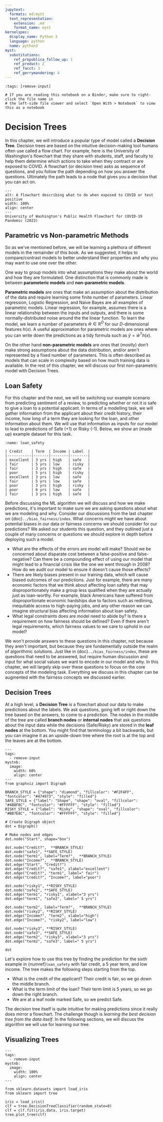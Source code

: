 ```yaml
---
jupytext:
  formats: md:myst
  text_representation:
    extension: .md
    format_name: myst
kernelspec:
  display_name: Python 3
  language: python
  name: python3
myst:
  substitutions:
    ref_propublica_follow_up: 1
    ref_product: 2
    ref_facct: 3
    ref_gerrymandering: 4
---
```


```{code-cell} ipython3
:tags: [remove-input]

# If you are reading this notebook on a Binder, make sure to right-click the file name in
# the left-side file viewer and select `Open With > Notebook` to view this as a notebook
```

# <i class="fas fa-book fa-fw"></i> Decision Trees

In this chapter, we will introduce a popular type of model called a **Decision Tree**. Decision trees are based on the intuitive decision-making tool humans often use called a flow chart. For example, here is the University of Washington's flowchart that they share with students, staff, and faculty to help them determine which actions to take when they contract or are exposed to COVID. A flowchart (or decision tree) asks as sequence of questions, and you follow the path depending on how you answer the questions. Ultimately the path leads to a node that gives you a decision that you can act on.

```{figure} uw_covid.png
---
alt: A flowchart describing what to do when exposed to COVID or test positive
width: 100%
align: center
---
University of Washington's Public Health Flowchart for COVID-19 Pandemic (2023)
```

## Parametric vs Non-parametric Methods

So as we've mentioned before, we will be learning a plethora of different models in the remainder of this book. As we suggested, it helps to compare/contrast models to better understand their properties and why you may want to use one over the other.

One way to group models into what assumptions they make about the world and how they are formulated. One distinction that is commonly made is between **parameteric models** and **non-parametric models**.

**Parametric models** are ones that make an assumption about the distribution of the data and require learning some finite number of parameters. Linear regression, Logistic Regression, and Naïve Bayes are all examples of parametric models. Linear regression, for example, assumes there is a linear relationship between the inputs and outputs, and there is some normally-distributed noise around the the linear function. To learn the model, we learn a number of parameters $\hat{w} \in \mathbb{R}^D$ for our $D$-dimensional features $h(x)$. A useful approximation for parametric models are ones where you can write down the predictions as a tidy formula such as $\hat{y} = \hat{w}^Th(x)$.

On the other hand **non-parametric models** are ones that (mostly) don't make strong assumptions about the data distribution, and/or aren't represented by a fixed number of parameters. This is often described as models that can scale in complexity based on how much training data is available. In the rest of this chapter, we will discuss our first non-parametric model with Decision Trees.


## Loan Safety

For this chapter and the next, we will be switching our example scenario from predicting sentiment of a review, to predicting whether or not it is safe to give a loan to a potential applicant. In terms of a modelling task, we will gather information from the applicant about their credit history, their income, how long of a term they are looking for the loan, and other information about them. We will use that information as inputs for our model to lead to predictions of Safe (+1) or Risky (-1). Below, we show an (made up) example dataset for this task.

```{table} Example Loan Safety Dataset
:name: loan_safety

| Credit    | Term  | Income | Label  |
|-----------|-------|--------|--------|
| excellent | 3 yrs | high   | safe   |
| fair      | 5 yrs | low    | risky  |
| fair      | 3 yrs | high   | safe   |
| poor      | 5 yrs | high   | risky  |
| excellent | 3 yrs | low    | safe   |
| fair      | 5 yrs | low    | safe   |
| poor      | 3 yrs | high   | risky  |
| poor      | 6 yrs | low    | safe   |
| fair      | 3 yrs | high   | safe   |
```

Before discussing the ML algorithm we will discuss and how we make predictions, it's important to make sure we are asking questions about what we are modeling and why. Consider our discussions from the last chapter on {doc}`../bias_fairness/index`. What concerns might we have about potential biases in our data or fairness concerns we should consider for our predictions? We asked our students this question, and they outlined just a couple of many concerns or questions we should explore in depth before deploying such a model.

* What are the effects of the errors are model will make? Should we be concerned about disparate cost between a false-positive and false-negative? Can there be a compounding effect of using our model that might lead to a financial crisis like the one we went through in 2008? How do we audit our model to ensure it doesn't cause those effects?
* There are likely biases present in our training data, which will cause biased outcomes of our predictions. Just for example, there are many economic factors that we think about affecting loan safety that may disproportionately make a group less qualified when they are actually just as loan-worthy. For example, black Americans have suffered from disproportionate economic hardships due to factors such as redlining, inequitable access to high-paying jobs, and any other reason we can imagine structural bias affecting information about loan safety.
* What legal constraints does are model need to abide by? Is there a requirement on how fairness should be defined? Even if there aren't legal requirements, which fairness values to we care to uphold in our model?

We won't provide answers to these questions in this chapter, not because they aren't important, but because they are fundamentally outside the realm of algorithmic solutions. Just like in {doc}`../bias_fairness/index`, these are questions that need to be answered, but require human discussion and input for what social values we want to encode in our model and why. In this chapter, we will largely skip over these questions to focus on the core concepts of the modeling task. Everything we discuss in this chapter can be augmented with the fairness concepts we discussed earlier.

## Decision Trees

At a high level, a **Decision Tree** is a flowchart about our data to make predictions about the labels. We ask questions, going left or right down the tree based on the answers, to come to a prediction. The nodes in the middle of the tree are called **branch nodes** or **internal nodes** that ask questions about the input data while the decisions (Safe/Risky) are stored in the **leaf nodes** at the bottom. You might find that terminology a bit backwards, but you can imagine it as an upside-down tree where the root is at the top and the leaves are at the bottom.

```{code-cell} ipython3
---
tags:
  - remove-input
mystnb:
  image:
    width: 60%
    align: center
---
from graphviz import Digraph

BRANCH_STYLE = {"shape": "diamond", "fillcolor": "#F2F4FF", "fontcolor": "#474973", "style": "filled"}
SAFE_STYLE = {"label": "Shape", "shape": "oval", "fillcolor": "#4B8F8C", "fontcolor": "#FFFFFF", "style": "filled"}
RISKY_STYLE = {"label": "Risky", "shape": "oval", "fillcolor": "#BB7E8C", "fontcolor": "#FFFFFF", "style": "filled"}

# Create Digraph object
dot = Digraph()

# Make nodes and edges
dot.node("Start", shape="box")

dot.node("Credit?",  **BRANCH_STYLE)
dot.node("safe1", **SAFE_STYLE)
dot.node("term1", label="Term?",  **BRANCH_STYLE)
dot.node("Income?",  **BRANCH_STYLE)
dot.edge("Start", "Credit?")
dot.edge("Credit?", "safe1", xlabel="excellent")
dot.edge("Credit?", "term1", label=" fair")
dot.edge("Credit?", "Income?", label="poor")

dot.node("risky1", **RISKY_STYLE)
dot.node("safe2", **SAFE_STYLE)
dot.edge("term1", "risky1", xlabel="3 yrs")
dot.edge("term1", "safe2", label=" 5 yrs")

dot.node("term2", label="Term?",  **BRANCH_STYLE)
dot.node("risky2", **RISKY_STYLE)
dot.edge("Income?", "term2", xlabel="high")
dot.edge("Income?", "risky2", label="low")

dot.node("risky3", **RISKY_STYLE)
dot.node("safe3", **SAFE_STYLE)
dot.edge("term2", "risky3", xlabel="3 yrs")
dot.edge("term2", "safe3", label=" 5 yrs")

dot
```

Let's explore how to use this tree by finding the prediction for the sixth example in {numref}`loan_safety` with fair credit, a 5 year term, and low income. The tree makes the following steps starting from the top.

* What is the credit of the applicant? Their credit is fair, so we go down the middle branch.
* What is the term limit of the loan? Their term limit is 5 years, so we go down the right branch.
* We are at a leaf node marked Safe, so we predict Safe.

The decision tree itself is quite intuitive for making predictions since it really does mirror a flowchart. The challenge though is *learning the best decision tree from the data itself*. In the following sections, we will discuss the algorithm we will use for learning our tree.

##  Visualizing Trees

```{code-cell} ipython3
---
tags:
  - remove-input
mystnb:
  image:
    width: 100%
    align: center
---

from sklearn.datasets import load_iris
from sklearn import tree

iris = load_iris()
clf = tree.DecisionTreeClassifier(random_state=0)
clf = clf.fit(iris.data, iris.target)
tree.plot_tree(clf)
```
